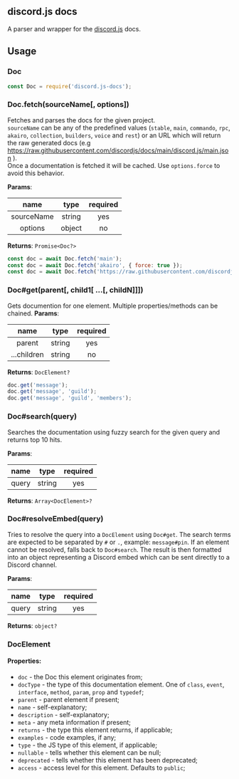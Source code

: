 ## discord.js docs

A parser and wrapper for the [discord.js](https://github.com/discordjs/discord.js) docs.

## Usage

### Doc

```js
const Doc = require('discord.js-docs');
```

### Doc.fetch(sourceName[, options])

Fetches and parses the docs for the given project.\
`sourceName` can be any of the predefined values (`stable`, `main`, `commando`, `rpc`, `akairo`, `collection`,
`builders`, `voice` and `rest`) or an URL which will return the raw generated docs (e.g
https://raw.githubusercontent.com/discordjs/docs/main/discord.js/main.json ).\
Once a documentation is fetched it will be cached. Use `options.force` to avoid this behavior.

**Params**:

|    name    |  type  | required |
| :--------: | :----: | :------: |
| sourceName | string |   yes    |
|  options   | object |    no    |

**Returns**: `Promise<Doc?>`

```js
const doc = await Doc.fetch('main');
const doc = await Doc.fetch('akairo', { force: true });
const doc = await Doc.fetch('https://raw.githubusercontent.com/discordjs/rpc/docs/master.json', { force: true });
```

### Doc#get(parent[, child1[ ...[, childN]]])

Gets documention for one element. Multiple properties/methods can be chained. **Params**:

|    name     |  type  | required |
| :---------: | :----: | :------: |
|   parent    | string |   yes    |
| ...children | string |    no    |

**Returns**: `DocElement?`

```js
doc.get('message');
doc.get('message', 'guild');
doc.get('message', 'guild', 'members');
```

### Doc#search(query)

Searches the documentation using fuzzy search for the given query and returns top 10 hits.

**Params**:

| name  |  type  | required |
| :---: | :----: | :------: |
| query | string |   yes    |

**Returns**: `Array<DocElement>?`

### Doc#resolveEmbed(query)

Tries to resolve the query into a `DocElement` using `Doc#get`. The search terms are expected to be separated by `#` or
`.`, example: `message#pin`. If an element cannot be resolved, falls back to `Doc#search`. The result is then formatted
into an object representing a Discord embed which can be sent directly to a Discord channel.

**Params**:

| name  |  type  | required |
| :---: | :----: | :------: |
| query | string |   yes    |

**Returns**: `object?`

### DocElement

#### Properties:

- `doc` - the Doc this element originates from;
- `docType` - the type of this documentation element. One of `class`, `event`, `interface`, `method`, `param`, `prop`
  and `typedef`;
- `parent` - parent element if present;
- `name` - self-explanatory;
- `description` - self-explanatory;
- `meta` - any meta information if present;
- `returns` - the type this element returns, if applicable;
- `examples` - code examples, if any;
- `type` - the JS type of this element, if applicable;
- `nullable` - tells whether this element can be null;
- `deprecated` - tells whether this element has been deprecated;
- `access` - access level for this element. Defaults to `public`;
